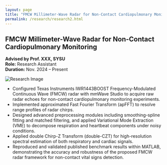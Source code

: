 ```yaml
---
layout: page
title: "FMCW Millimeter-Wave Radar for Non-Contact Cardiopulmonary Monitoring"
permalink: /research/research2.html
---
```


<h2>FMCW Millimeter-Wave Radar for Non-Contact Cardiopulmonary Monitoring</h2>
<p><strong>Advised by Prof. XXX, SYSU</strong><br>
<strong>Role:</strong> Research Assistant<br>
<strong>Duration:</strong> Nov. 2024 – Present</p>

![Research Image](/images/research2-cover.jpg)

<ul>
  <li>Configured Texas Instruments IWR1443BOOST Frequency-Modulated Continuous Wave (FMCW) radar with mmWave Studio to acquire raw radar echoes for non-contact cardiopulmonary monitoring experiments.</li>
  <li>Implemented approximated Fast Fourier Transform (apFFT) to resolve range profiles of radar chirps.</li>
  <li>Designed advanced preprocessing modules including smoothing-spline fitting and matched filtering, and applied Variational Mode Extraction (VME) to decompose respiration and heartbeat components under noisy conditions.</li>
  <li>Applied double Chirp-Z Transform (double-CZT) for high-resolution spectral estimation of both respiratory and cardiac signals.</li>
  <li>Reproduced and validated published benchmark results within MATLAB, demonstrating the accuracy and robustness of the proposed FMCW radar framework for non-contact vital signs detection.</li>
</ul>
